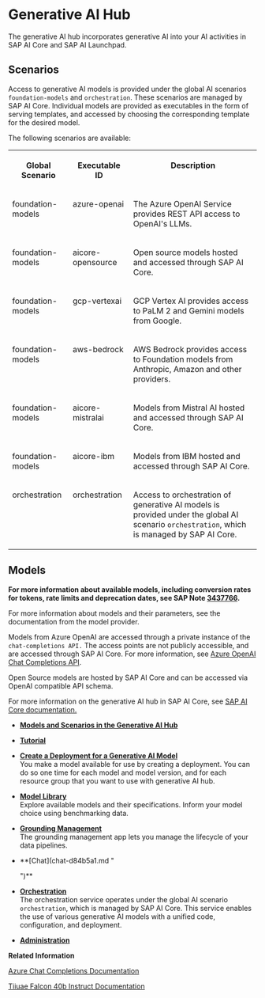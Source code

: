 <!-- loiob0b935b86cc944e2875ba01321ff3fc6 -->

# Generative AI Hub

The generative AI hub incorporates generative AI into your AI activities in SAP AI Core and SAP AI Launchpad.



<a name="loiob0b935b86cc944e2875ba01321ff3fc6__section_k14_k3y_bzb"/>

## Scenarios

Access to generative AI models is provided under the global AI scenarios `foundation-models` and `orchestration`. These scenarios are managed by SAP AI Core. Individual models are provided as executables in the form of serving templates, and accessed by choosing the corresponding template for the desired model.

The following scenarios are available:


<table>
<tr>
<th valign="top">

Global Scenario

</th>
<th valign="top">

Executable ID

</th>
<th valign="top">

Description

</th>
</tr>
<tr>
<td valign="top">

foundation-models

</td>
<td valign="top">

azure-openai

</td>
<td valign="top">

The Azure OpenAI Service provides REST API access to OpenAI's LLMs.

</td>
</tr>
<tr>
<td valign="top">

foundation-models

</td>
<td valign="top">

aicore-opensource

</td>
<td valign="top">

Open source models hosted and accessed through SAP AI Core.

</td>
</tr>
<tr>
<td valign="top">

foundation-models

</td>
<td valign="top">

gcp-vertexai

</td>
<td valign="top">

GCP Vertex AI provides access to PaLM 2 and Gemini models from Google.

</td>
</tr>
<tr>
<td valign="top">

foundation-models

</td>
<td valign="top">

aws-bedrock

</td>
<td valign="top">

AWS Bedrock provides access to Foundation models from Anthropic, Amazon and other providers.

</td>
</tr>
<tr>
<td valign="top">

foundation-models

</td>
<td valign="top">

aicore-mistralai

</td>
<td valign="top">

Models from Mistral AI hosted and accessed through SAP AI Core.

</td>
</tr>
<tr>
<td valign="top">

foundation-models

</td>
<td valign="top">

aicore-ibm

</td>
<td valign="top">

Models from IBM hosted and accessed through SAP AI Core.

</td>
</tr>
<tr>
<td valign="top">

orchestration

</td>
<td valign="top">

orchestration

</td>
<td valign="top">

Access to orchestration of generative AI models is provided under the global AI scenario `orchestration`, which is managed by SAP AI Core.

</td>
</tr>
</table>



<a name="loiob0b935b86cc944e2875ba01321ff3fc6__section_dy5_x3y_bzb"/>

## Models

**For more information about available models, including conversion rates for tokens, rate limits and deprecation dates, see SAP Note [3437766](https://me.sap.com/notes/3437766).**

For more information about models and their parameters, see the documentation from the model provider.



Models from Azure OpenAI are accessed through a private instance of the `chat-completions API.` The access points are not publicly accessible, and are accessed through SAP AI Core. For more information, see [Azure OpenAI Chat Completions API](https://learn.microsoft.com/en-us/azure/ai-services/openai/reference#chat-completions).

Open Source models are hosted by SAP AI Core and can be accessed via OpenAI compatible API schema.

For more information on the generative AI hub in SAP AI Core, see [SAP AI Core documentation.](https://help.sap.com/docs/sap-ai-core/sap-ai-core-service-guide/Generative-AI-Hub)

-   **[Models and Scenarios in the Generative AI Hub](models-and-scenarios-in-the-generative-ai-hub-fef463b.md)**  

-   **[Tutorial](tutorial-c0018f1.md " ")**  

-   **[Create a Deployment for a Generative AI Model](create-a-deployment-for-a-generative-ai-model-96b65bb.md "You make a model available for use by creating a deployment. You can do so one time for each model and model version, and for each
		resource group that you want to use with generative AI hub.")**  
You make a model available for use by creating a deployment. You can do so one time for each model and model version, and for each resource group that you want to use with generative AI hub.
-   **[Model Library](model-library-fce6fea.md "Explore available models and their specifications. Inform your model choice using
		benchmarking data.")**  
Explore available models and their specifications. Inform your model choice using benchmarking data.
-   **[Grounding Management](grounding-management-0ee0f52.md "The grounding management app lets you manage the lifecycle of your data pipelines.")**  
The grounding management app lets you manage the lifecycle of your data pipelines.
-   **[Chat](chat-d84b5a1.md "
		
	")**  

-   **[Orchestration](orchestration-4953dc1.md "The orchestration service operates under the global AI scenario
			orchestration, which is managed by SAP AI Core. This service
		enables the use of various generative AI models with a unified code, configuration, and
		deployment.")**  
The orchestration service operates under the global AI scenario `orchestration`, which is managed by SAP AI Core. This service enables the use of various generative AI models with a unified code, configuration, and deployment.
-   **[Administration](administration-3d03a2e.md "")**  


**Related Information**  


[Azure Chat Completions Documentation](https://learn.microsoft.com/en-us/azure/ai-services/openai/reference#chat-completions)

[Tiiuae Falcon 40b Instruct Documentation](https://huggingface.co/tiiuae/falcon-40b-instruct)

